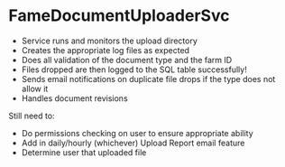 # FameDocumentUploaderSvc


- Service runs and monitors the upload directory
- Creates the appropriate log files as expected
- Does all validation of the document type and the farm ID
- Files dropped are then logged to the SQL table successfully!
- Sends email notifications on duplicate file drops if the type does not allow it
- Handles document revisions

Still need to:
- Do permissions checking on user to ensure appropriate ability
- Add in daily/hourly (whichever) Upload Report email feature
- Determine user that uploaded file
